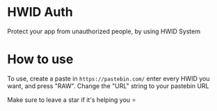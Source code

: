 # HWID Auth

Protect your app from unauthorized people, by using HWID System

# How to use 

To use, create a paste in `https://pastebin.com/` enter every HWID you want, and press "RAW".
Change the "URL" string to your pastebin URL

Make sure to leave a star if it's helping you ⭐️
